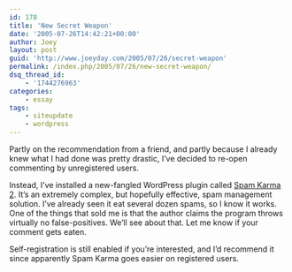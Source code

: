 ```yaml
---
id: 178
title: 'New Secret Weapon'
date: '2005-07-26T14:42:21+00:00'
author: Joey
layout: post
guid: 'http://www.joeyday.com/2005/07/26/secret-weapon'
permalink: /index.php/2005/07/26/new-secret-weapon/
dsq_thread_id:
    - '1744276963'
categories:
    - essay
tags:
    - siteupdate
    - wordpress
---
```


Partly on the recommendation from a friend, and partly because I already knew what I had done was pretty drastic, I’ve decided to re-open commenting by unregistered users.

Instead, I’ve installed a new-fangled WordPress plugin called [Spam Karma 2](http://unknowngenius.com/blog/wordpress/spam-karma/). It’s an extremely complex, but hopefully effective, spam management solution. I’ve already seen it eat several dozen spams, so I know it works. One of the things that sold me is that the author claims the program throws virtually no false-positives. We’ll see about that. Let me know if your comment gets eaten.

Self-registration is still enabled if you’re interested, and I’d recommend it since apparently Spam Karma goes easier on registered users.